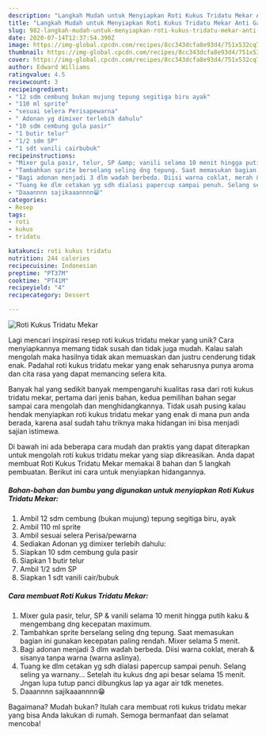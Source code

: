 ```yaml
---
description: "Langkah Mudah untuk Menyiapkan Roti Kukus Tridatu Mekar Anti Gagal"
title: "Langkah Mudah untuk Menyiapkan Roti Kukus Tridatu Mekar Anti Gagal"
slug: 982-langkah-mudah-untuk-menyiapkan-roti-kukus-tridatu-mekar-anti-gagal
date: 2020-07-14T12:37:54.390Z
image: https://img-global.cpcdn.com/recipes/8cc343dcfa8e93d4/751x532cq70/roti-kukus-tridatu-mekar-foto-resep-utama.jpg
thumbnail: https://img-global.cpcdn.com/recipes/8cc343dcfa8e93d4/751x532cq70/roti-kukus-tridatu-mekar-foto-resep-utama.jpg
cover: https://img-global.cpcdn.com/recipes/8cc343dcfa8e93d4/751x532cq70/roti-kukus-tridatu-mekar-foto-resep-utama.jpg
author: Edward Williams
ratingvalue: 4.5
reviewcount: 3
recipeingredient:
- "12 sdm cembung bukan mujung tepung segitiga biru ayak"
- "110 ml sprite"
- "sesuai selera Perisapewarna"
- " Adonan yg dimixer terlebih dahulu"
- "10 sdm cembung gula pasir"
- "1 butir telur"
- "1/2 sdm SP"
- "1 sdt vanili cairbubuk"
recipeinstructions:
- "Mixer gula pasir, telur, SP &amp; vanili selama 10 menit hingga putih kaku &amp; mengembang dng kecepatan maximum."
- "Tambahkan sprite berselang seling dng tepung. Saat memasukan bagian ini gunakan kecepatan paling rendah. Mixer selama 5 menit."
- "Bagi adonan menjadi 3 dlm wadah berbeda. Diisi warna coklat, merah &amp; sisanya tanpa warna (warna aslinya)."
- "Tuang ke dlm cetakan yg sdh dialasi papercup sampai penuh. Selang seling ya warnany... Setelah itu kukus dng api besar selama 15 menit. Jngan lupa tutup panci dibungkus lap ya agar air tdk menetes."
- "Daaannnn sajikaaannnn😁"
categories:
- Resep
tags:
- roti
- kukus
- tridatu

katakunci: roti kukus tridatu 
nutrition: 244 calories
recipecuisine: Indonesian
preptime: "PT37M"
cooktime: "PT41M"
recipeyield: "4"
recipecategory: Dessert

---
```



![Roti Kukus Tridatu Mekar](https://img-global.cpcdn.com/recipes/8cc343dcfa8e93d4/751x532cq70/roti-kukus-tridatu-mekar-foto-resep-utama.jpg)

Lagi mencari inspirasi resep roti kukus tridatu mekar yang unik? Cara menyiapkannya memang tidak susah dan tidak juga mudah. Kalau salah mengolah maka hasilnya tidak akan memuaskan dan justru cenderung tidak enak. Padahal roti kukus tridatu mekar yang enak seharusnya punya aroma dan cita rasa yang dapat memancing selera kita.



Banyak hal yang sedikit banyak mempengaruhi kualitas rasa dari roti kukus tridatu mekar, pertama dari jenis bahan, kedua pemilihan bahan segar sampai cara mengolah dan menghidangkannya. Tidak usah pusing kalau hendak menyiapkan roti kukus tridatu mekar yang enak di mana pun anda berada, karena asal sudah tahu triknya maka hidangan ini bisa menjadi sajian istimewa.


Di bawah ini ada beberapa cara mudah dan praktis yang dapat diterapkan untuk mengolah roti kukus tridatu mekar yang siap dikreasikan. Anda dapat membuat Roti Kukus Tridatu Mekar memakai 8 bahan dan 5 langkah pembuatan. Berikut ini cara untuk menyiapkan hidangannya.

<!--inarticleads1-->

##### Bahan-bahan dan bumbu yang digunakan untuk menyiapkan Roti Kukus Tridatu Mekar:

1. Ambil 12 sdm cembung (bukan mujung) tepung segitiga biru, ayak
1. Ambil 110 ml sprite
1. Ambil sesuai selera Perisa/pewarna
1. Sediakan  Adonan yg dimixer terlebih dahulu:
1. Siapkan 10 sdm cembung gula pasir
1. Siapkan 1 butir telur
1. Ambil 1/2 sdm SP
1. Siapkan 1 sdt vanili cair/bubuk




<!--inarticleads2-->

##### Cara membuat Roti Kukus Tridatu Mekar:

1. Mixer gula pasir, telur, SP &amp; vanili selama 10 menit hingga putih kaku &amp; mengembang dng kecepatan maximum.
1. Tambahkan sprite berselang seling dng tepung. Saat memasukan bagian ini gunakan kecepatan paling rendah. Mixer selama 5 menit.
1. Bagi adonan menjadi 3 dlm wadah berbeda. Diisi warna coklat, merah &amp; sisanya tanpa warna (warna aslinya).
1. Tuang ke dlm cetakan yg sdh dialasi papercup sampai penuh. Selang seling ya warnany... Setelah itu kukus dng api besar selama 15 menit. Jngan lupa tutup panci dibungkus lap ya agar air tdk menetes.
1. Daaannnn sajikaaannnn😁




Bagaimana? Mudah bukan? Itulah cara membuat roti kukus tridatu mekar yang bisa Anda lakukan di rumah. Semoga bermanfaat dan selamat mencoba!
